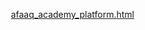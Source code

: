 [afaaq_academy_platform.html](https://github.com/user-attachments/files/21825407/afaaq_academy_platform.html)

<!DOCTYPE html>
<html lang="ar" dir="rtl">
<head>
    <meta charset="UTF-8">
    <meta name="viewport" content="width=device-width, initial-scale=1.0">
    <title>أفق المعرفة | Afaaq Academy | Académie Afaaq</title>
    <style>
        * {
            margin: 0;
            padding: 0;
            box-sizing: border-box;
        }

        body {
            font-family: 'Segoe UI', Tahoma, Geneva, Verdana, sans-serif;
            background: linear-gradient(135deg, #f8f9fa, #e9ecef);
            color: #333;
            line-height: 1.6;
        }

        /* Header with Logo and Language Selector */
        .header {
            background: linear-gradient(45deg, #228B22, #FFFFFF, #DC143C);
            padding: 1rem;
            box-shadow: 0 2px 10px rgba(0,0,0,0.1);
            position: sticky;
            top: 0;
            z-index: 1000;
        }

        .header-content {
            max-width: 1200px;
            margin: 0 auto;
            display: flex;
            justify-content: space-between;
            align-items: center;
        }

        .logo {
            display: flex;
            align-items: center;
            gap: 15px;
        }

        .logo-icon {
            width: 50px;
            height: 50px;
            background: linear-gradient(45deg, #228B22, #DC143C);
            border-radius: 12px;
            display: flex;
            align-items: center;
            justify-content: center;
            color: white;
            font-size: 24px;
            font-weight: bold;
        }

        .logo-text h1 {
            color: #228B22;
            font-size: 24px;
            margin-bottom: 5px;
        }

        .logo-subtitle {
            color: #666;
            font-size: 12px;
        }

        .language-selector {
            display: flex;
            gap: 10px;
        }

        .lang-btn {
            padding: 8px 16px;
            background: #228B22;
            color: white;
            border: none;
            border-radius: 20px;
            cursor: pointer;
            transition: all 0.3s;
            font-weight: bold;
        }

        .lang-btn:hover, .lang-btn.active {
            background: #DC143C;
            transform: translateY(-2px);
        }

        /* Navigation */
        .nav {
            background: #fff;
            padding: 1rem;
            border-bottom: 1px solid #ddd;
        }

        .nav-content {
            max-width: 1200px;
            margin: 0 auto;
            display: flex;
            gap: 20px;
            overflow-x: auto;
        }

        .nav-item {
            background: linear-gradient(45deg, #228B22, #32CD32);
            color: white;
            padding: 12px 24px;
            border-radius: 25px;
            text-decoration: none;
            white-space: nowrap;
            transition: all 0.3s;
            text-align: center;
            min-width: 150px;
        }

        .nav-item:hover {
            background: linear-gradient(45deg, #DC143C, #FF6347);
            transform: translateY(-3px);
            box-shadow: 0 5px 15px rgba(220,20,60,0.3);
        }

        /* Main Container */
        .container {
            max-width: 1200px;
            margin: 2rem auto;
            padding: 0 1rem;
        }

        /* Dashboard Cards */
        .dashboard {
            display: grid;
            grid-template-columns: repeat(auto-fit, minmax(300px, 1fr));
            gap: 20px;
            margin-bottom: 2rem;
        }

        .card {
            background: white;
            border-radius: 15px;
            padding: 2rem;
            box-shadow: 0 5px 20px rgba(0,0,0,0.1);
            transition: all 0.3s;
            border: 3px solid transparent;
        }

        .card:hover {
            transform: translateY(-5px);
            border-color: #228B22;
            box-shadow: 0 10px 30px rgba(34,139,34,0.2);
        }

        .card-icon {
            width: 60px;
            height: 60px;
            background: linear-gradient(45deg, #228B22, #DC143C);
            border-radius: 50%;
            display: flex;
            align-items: center;
            justify-content: center;
            color: white;
            font-size: 24px;
            margin-bottom: 1rem;
        }

        .card h3 {
            color: #228B22;
            margin-bottom: 1rem;
            font-size: 1.5rem;
        }

        .card p {
            color: #666;
            margin-bottom: 1.5rem;
        }

        .btn {
            background: linear-gradient(45deg, #228B22, #32CD32);
            color: white;
            padding: 12px 24px;
            border: none;
            border-radius: 25px;
            cursor: pointer;
            transition: all 0.3s;
            text-decoration: none;
            display: inline-block;
            font-weight: bold;
        }

        .btn:hover {
            background: linear-gradient(45deg, #DC143C, #FF6347);
            transform: translateY(-2px);
        }

        /* Service Sections */
        .service-section {
            background: white;
            border-radius: 15px;
            padding: 2rem;
            margin: 2rem 0;
            box-shadow: 0 5px 20px rgba(0,0,0,0.1);
            display: none;
        }

        .service-section.active {
            display: block;
            animation: fadeIn 0.5s ease-in-out;
        }

        @keyframes fadeIn {
            from { opacity: 0; transform: translateY(20px); }
            to { opacity: 1; transform: translateY(0); }
        }

        .feature-grid {
            display: grid;
            grid-template-columns: repeat(auto-fit, minmax(250px, 1fr));
            gap: 20px;
            margin-top: 2rem;
        }

        .feature {
            background: #f8f9fa;
            padding: 1.5rem;
            border-radius: 10px;
            border-left: 4px solid #228B22;
        }

        /* AI Text Editor */
        .ai-editor {
            background: white;
            border: 2px solid #228B22;
            border-radius: 10px;
            padding: 1rem;
            margin: 1rem 0;
        }

        .text-input {
            width: 100%;
            height: 200px;
            border: 1px solid #ddd;
            border-radius: 8px;
            padding: 1rem;
            font-size: 14px;
            resize: vertical;
        }

        /* Progress Bar */
        .progress-container {
            background: #f0f0f0;
            border-radius: 10px;
            padding: 10px;
            margin: 1rem 0;
        }

        .progress-bar {
            background: linear-gradient(45deg, #228B22, #32CD32);
            height: 20px;
            border-radius: 10px;
            transition: width 1s ease-in-out;
        }

        /* Language Content */
        .lang-content {
            display: none;
        }

        .lang-content.active {
            display: block;
        }

        /* Footer */
        .footer {
            background: linear-gradient(45deg, #228B22, #DC143C);
            color: white;
            text-align: center;
            padding: 2rem;
            margin-top: 3rem;
        }

        /* Responsive */
        @media (max-width: 768px) {
            .header-content {
                flex-direction: column;
                gap: 1rem;
            }

            .nav-content {
                flex-direction: column;
            }

            .dashboard {
                grid-template-columns: 1fr;
            }
        }

        /* RTL Support */
        body[dir="rtl"] .nav-content {
            direction: rtl;
        }

        body[dir="ltr"] {
            direction: ltr;
        }

        body[dir="ltr"] .nav-content {
            direction: ltr;
        }
    </style>
</head>
<body>
    <!-- Header -->
    <div class="header">
        <div class="header-content">
            <div class="logo">
                <div class="logo-icon">أ</div>
                <div class="logo-text">
                    <h1 class="logo-title">أفق المعرفة</h1>
                    <div class="logo-subtitle">منصة البحث الأكاديمي الذكي</div>
                </div>
            </div>
            <div class="language-selector">
                <button class="lang-btn active" onclick="switchLanguage('ar')">العربية</button>
                <button class="lang-btn" onclick="switchLanguage('en')">English</button>
                <button class="lang-btn" onclick="switchLanguage('fr')">Français</button>
            </div>
        </div>
    </div>

    <!-- Navigation -->
    <div class="nav">
        <div class="nav-content" id="nav-content">
            <a href="#dashboard" class="nav-item" onclick="showSection('dashboard')">
                <span class="nav-text">لوحة التحكم</span>
            </a>
            <a href="#ai" class="nav-item" onclick="showSection('ai')">
                <span class="nav-text">الذكاء الاصطناعي</span>
            </a>
            <a href="#plagiarism" class="nav-item" onclick="showSection('plagiarism')">
                <span class="nav-text">كشف الاستلال</span>
            </a>
            <a href="#training" class="nav-item" onclick="showSection('training')">
                <span class="nav-text">التدريب</span>
            </a>
            <a href="#publishing" class="nav-item" onclick="showSection('publishing')">
                <span class="nav-text">النشر</span>
            </a>
            <a href="#consulting" class="nav-item" onclick="showSection('consulting')">
                <span class="nav-text">الاستشارات</span>
            </a>
        </div>
    </div>

    <!-- Main Container -->
    <div class="container">
        <!-- Dashboard Section -->
        <div id="dashboard" class="service-section active">
            <div class="lang-content active" id="dashboard-ar">
                <h2>مرحباً بك في أفق المعرفة</h2>
                <p>منصتك الشاملة للبحث الأكاديمي والنشر العلمي بدعم الذكاء الاصطناعي</p>

                <div class="dashboard">
                    <div class="card">
                        <div class="card-icon">🤖</div>
                        <h3>الذكاء الاصطناعي</h3>
                        <p>استخدم أدوات GPT وClaude لتحسين بحثك الأكاديمي</p>
                        <button class="btn" onclick="showSection('ai')">ابدأ الآن</button>
                    </div>

                    <div class="card">
                        <div class="card-icon">🔍</div>
                        <h3>كشف الاستلال</h3>
                        <p>فحص شامل لأصالة النص مع نصائح للتحسين</p>
                        <button class="btn" onclick="showSection('plagiarism')">فحص النص</button>
                    </div>

                    <div class="card">
                        <div class="card-icon">📚</div>
                        <h3>أكاديمية التدريب</h3>
                        <p>دورات متخصصة في البحث والنشر الأكاديمي</p>
                        <button class="btn" onclick="showSection('training')">التحق بالدورات</button>
                    </div>

                    <div class="card">
                        <div class="card-icon">📝</div>
                        <h3>النشر والتسويق</h3>
                        <p>اقتراح المجلات المناسبة وتسويق بحثك</p>
                        <button class="btn" onclick="showSection('publishing')">ابحث عن مجلة</button>
                    </div>
                </div>
            </div>

            <!-- English Content -->
            <div class="lang-content" id="dashboard-en">
                <h2>Welcome to Afaaq Academy</h2>
                <p>Your comprehensive platform for academic research and scientific publishing with AI support</p>

                <div class="dashboard">
                    <div class="card">
                        <div class="card-icon">🤖</div>
                        <h3>Artificial Intelligence</h3>
                        <p>Use GPT and Claude tools to enhance your academic research</p>
                        <button class="btn" onclick="showSection('ai')">Start Now</button>
                    </div>

                    <div class="card">
                        <div class="card-icon">🔍</div>
                        <h3>Plagiarism Detection</h3>
                        <p>Comprehensive text originality check with improvement tips</p>
                        <button class="btn" onclick="showSection('plagiarism')">Check Text</button>
                    </div>

                    <div class="card">
                        <div class="card-icon">📚</div>
                        <h3>Training Academy</h3>
                        <p>Specialized courses in academic research and publishing</p>
                        <button class="btn" onclick="showSection('training')">Join Courses</button>
                    </div>

                    <div class="card">
                        <div class="card-icon">📝</div>
                        <h3>Publishing & Marketing</h3>
                        <p>Journal recommendations and research marketing</p>
                        <button class="btn" onclick="showSection('publishing')">Find Journal</button>
                    </div>
                </div>
            </div>

            <!-- French Content -->
            <div class="lang-content" id="dashboard-fr">
                <h2>Bienvenue à l'Académie Afaaq</h2>
                <p>Votre plateforme complète pour la recherche académique et la publication scientifique avec le support IA</p>

                <div class="dashboard">
                    <div class="card">
                        <div class="card-icon">🤖</div>
                        <h3>Intelligence Artificielle</h3>
                        <p>Utilisez les outils GPT et Claude pour améliorer votre recherche académique</p>
                        <button class="btn" onclick="showSection('ai')">Commencer</button>
                    </div>

                    <div class="card">
                        <div class="card-icon">🔍</div>
                        <h3>Détection de Plagiat</h3>
                        <p>Vérification complète de l'originalité du texte avec conseils d'amélioration</p>
                        <button class="btn" onclick="showSection('plagiarism')">Vérifier le Texte</button>
                    </div>

                    <div class="card">
                        <div class="card-icon">📚</div>
                        <h3>Académie de Formation</h3>
                        <p>Cours spécialisés en recherche académique et publication</p>
                        <button class="btn" onclick="showSection('training')">Rejoindre les Cours</button>
                    </div>

                    <div class="card">
                        <div class="card-icon">📝</div>
                        <h3>Publication et Marketing</h3>
                        <p>Recommandations de revues et marketing de recherche</p>
                        <button class="btn" onclick="showSection('publishing')">Trouver une Revue</button>
                    </div>
                </div>
            </div>
        </div>

        <!-- AI Section -->
        <div id="ai" class="service-section">
            <div class="lang-content active" id="ai-ar">
                <h2>🤖 محرر الذكاء الاصطناعي</h2>
                <p>استخدم أحدث تقنيات الذكاء الاصطناعي لتحسين كتابتك الأكاديمية</p>

                <div class="ai-editor">
                    <h4>أدخل النص أو الأمر المطلوب:</h4>
                    <textarea class="text-input" id="ai-input" placeholder="أدخل النص الذي تريد تحسينه أو اكتب أمراً للذكاء الاصطناعي..."></textarea>
                    <div style="margin: 1rem 0;">
                        <button class="btn" onclick="processAI()">معالجة بالذكاء الاصطناعي</button>
                        <button class="btn" onclick="generatePrompts()">اقتراح أوامر</button>
                    </div>
                </div>

                <div class="feature-grid">
                    <div class="feature">
                        <h4>📝 إعادة الصياغة</h4>
                        <p>تحسين وإعادة صياغة النصوص الأكاديمية</p>
                    </div>
                    <div class="feature">
                        <h4>📊 تلخيص البحوث</h4>
                        <p>إنشاء ملخصات دقيقة للأوراق البحثية</p>
                    </div>
                    <div class="feature">
                        <h4>🎯 هندسة الأوامر</h4>
                        <p>تعلم كيفية كتابة أوامر فعالة للذكاء الاصطناعي</p>
                    </div>
                </div>
            </div>

            <div class="lang-content" id="ai-en">
                <h2>🤖 AI Text Editor</h2>
                <p>Use cutting-edge AI technology to enhance your academic writing</p>

                <div class="ai-editor">
                    <h4>Enter your text or prompt:</h4>
                    <textarea class="text-input" placeholder="Enter the text you want to improve or write a prompt for AI..."></textarea>
                    <div style="margin: 1rem 0;">
                        <button class="btn" onclick="processAI()">Process with AI</button>
                        <button class="btn" onclick="generatePrompts()">Suggest Prompts</button>
                    </div>
                </div>

                <div class="feature-grid">
                    <div class="feature">
                        <h4>📝 Paraphrasing</h4>
                        <p>Improve and rephrase academic texts</p>
                    </div>
                    <div class="feature">
                        <h4>📊 Research Summarization</h4>
                        <p>Create accurate summaries of research papers</p>
                    </div>
                    <div class="feature">
                        <h4>🎯 Prompt Engineering</h4>
                        <p>Learn how to write effective AI prompts</p>
                    </div>
                </div>
            </div>

            <div class="lang-content" id="ai-fr">
                <h2>🤖 Éditeur IA</h2>
                <p>Utilisez la technologie IA de pointe pour améliorer votre écriture académique</p>

                <div class="ai-editor">
                    <h4>Entrez votre texte ou commande:</h4>
                    <textarea class="text-input" placeholder="Entrez le texte que vous voulez améliorer ou écrivez une commande pour l'IA..."></textarea>
                    <div style="margin: 1rem 0;">
                        <button class="btn" onclick="processAI()">Traiter avec IA</button>
                        <button class="btn" onclick="generatePrompts()">Suggérer des Commandes</button>
                    </div>
                </div>

                <div class="feature-grid">
                    <div class="feature">
                        <h4>📝 Paraphrase</h4>
                        <p>Améliorer et reformuler les textes académiques</p>
                    </div>
                    <div class="feature">
                        <h4>📊 Résumé de Recherche</h4>
                        <p>Créer des résumés précis d'articles de recherche</p>
                    </div>
                    <div class="feature">
                        <h4>🎯 Ingénierie des Commandes</h4>
                        <p>Apprendre à écrire des commandes IA efficaces</p>
                    </div>
                </div>
            </div>
        </div>

        <!-- Plagiarism Section -->
        <div id="plagiarism" class="service-section">
            <div class="lang-content active" id="plagiarism-ar">
                <h2>🔍 فحص الاستلال الأكاديمي</h2>
                <p>تحقق من أصالة النص واحصل على نصائح للتحسين</p>

                <div class="ai-editor">
                    <h4>أدخل النص للفحص:</h4>
                    <textarea class="text-input" id="plagiarism-input" placeholder="الصق النص الذي تريد فحصه هنا..."></textarea>
                    <button class="btn" onclick="checkPlagiarism()">فحص الاستلال</button>
                </div>

                <div id="plagiarism-results" style="display:none; margin-top: 2rem;">
                    <h4>نتائج الفحص:</h4>
                    <div class="progress-container">
                        <div class="progress-bar" id="similarity-bar" style="width: 15%;"></div>
                    </div>
                    <p>نسبة التشابه: <span id="similarity-percentage">15%</span></p>
                    <div class="feature-grid">
                        <div class="feature">
                            <h4>✅ النص أصيل إلى حد كبير</h4>
                            <p>نسبة التشابه منخفضة ومقبولة أكاديمياً</p>
                        </div>
                        <div class="feature">
                            <h4>📚 مصادر مطلوبة</h4>
                            <p>تأكد من توثيق جميع المراجع بشكل صحيح</p>
                        </div>
                    </div>
                </div>
            </div>

            <div class="lang-content" id="plagiarism-en">
                <h2>🔍 Academic Plagiarism Check</h2>
                <p>Verify text originality and get improvement recommendations</p>

                <div class="ai-editor">
                    <h4>Enter text to check:</h4>
                    <textarea class="text-input" placeholder="Paste the text you want to check here..."></textarea>
                    <button class="btn" onclick="checkPlagiarism()">Check Plagiarism</button>
                </div>

                <div class="feature-grid">
                    <div class="feature">
                        <h4>🎯 Advanced Detection</h4>
                        <p>Multi-language plagiarism detection</p>
                    </div>
                    <div class="feature">
                        <h4>📊 Detailed Reports</h4>
                        <p>Comprehensive similarity analysis</p>
                    </div>
                    <div class="feature">
                        <h4>💡 Improvement Tips</h4>
                        <p>Suggestions to enhance originality</p>
                    </div>
                </div>
            </div>

            <div class="lang-content" id="plagiarism-fr">
                <h2>🔍 Vérification de Plagiat Académique</h2>
                <p>Vérifiez l'originalité du texte et obtenez des recommandations d'amélioration</p>

                <div class="ai-editor">
                    <h4>Entrez le texte à vérifier:</h4>
                    <textarea class="text-input" placeholder="Collez le texte que vous voulez vérifier ici..."></textarea>
                    <button class="btn" onclick="checkPlagiarism()">Vérifier le Plagiat</button>
                </div>

                <div class="feature-grid">
                    <div class="feature">
                        <h4>🎯 Détection Avancée</h4>
                        <p>Détection de plagiat multilingue</p>
                    </div>
                    <div class="feature">
                        <h4>📊 Rapports Détaillés</h4>
                        <p>Analyse complète de similarité</p>
                    </div>
                    <div class="feature">
                        <h4>💡 Conseils d'Amélioration</h4>
                        <p>Suggestions pour améliorer l'originalité</p>
                    </div>
                </div>
            </div>
        </div>

        <!-- Training Section -->
        <div id="training" class="service-section">
            <div class="lang-content active" id="training-ar">
                <h2>📚 أكاديمية التدريب</h2>
                <p>دورات تدريبية شاملة في البحث الأكاديمي والنشر العلمي</p>

                <div class="dashboard">
                    <div class="card">
                        <div class="card-icon">🎯</div>
                        <h3>هندسة الأوامر</h3>
                        <p>تعلم كيفية التعامل مع الذكاء الاصطناعي بكفاءة</p>
                        <div class="progress-container">
                            <div class="progress-bar" style="width: 60%;"></div>
                        </div>
                        <p>التقدم: 60%</p>
                        <button class="btn">متابعة الدورة</button>
                    </div>

                    <div class="card">
                        <div class="card-icon">📝</div>
                        <h3>كتابة البحوث</h3>
                        <p>أسس الكتابة الأكاديمية والبحثية</p>
                        <div class="progress-container">
                            <div class="progress-bar" style="width: 30%;"></div>
                        </div>
                        <p>التقدم: 30%</p>
                        <button class="btn">بدء الدورة</button>
                    </div>

                    <div class="card">
                        <div class="card-icon">📊</div>
                        <h3>التوثيق والمراجع</h3>
                        <p>أساليب التوثيق APA، MLA، Chicago</p>
                        <div class="progress-container">
                            <div class="progress-bar" style="width: 90%;"></div>
                        </div>
                        <p>التقدم: 90% - مكتمل تقريباً</p>
                        <button class="btn">إنهاء الدورة</button>
                    </div>
                </div>

                <h3>الشهادات المحققة:</h3>
                <div class="feature-grid">
                    <div class="feature">
                        <h4>🏆 شهادة هندسة الأوامر</h4>
                        <p>مُنحت في يناير 2025</p>
                    </div>
                    <div class="feature">
                        <h4>📜 شهادة البحث الأكاديمي</h4>
                        <p>مُنحت في ديسمبر 2024</p>
                    </div>
                </div>
            </div>

            <div class="lang-content" id="training-en">
                <h2>📚 Training Academy</h2>
                <p>Comprehensive training courses in academic research and scientific publishing</p>

                <div class="dashboard">
                    <div class="card">
                        <div class="card-icon">🎯</div>
                        <h3>Prompt Engineering</h3>
                        <p>Learn to work efficiently with AI</p>
                        <div class="progress-container">
                            <div class="progress-bar" style="width: 60%;"></div>
                        </div>
                        <p>Progress: 60%</p>
                        <button class="btn">Continue Course</button>
                    </div>

                    <div class="card">
                        <div class="card-icon">📝</div>
                        <h3>Research Writing</h3>
                        <p>Fundamentals of academic and research writing</p>
                        <div class="progress-container">
                            <div class="progress-bar" style="width: 30%;"></div>
                        </div>
                        <p>Progress: 30%</p>
                        <button class="btn">Start Course</button>
                    </div>

                    <div class="card">
                        <div class="card-icon">📊</div>
                        <h3>Citations & References</h3>
                        <p>APA, MLA, Chicago citation styles</p>
                        <div class="progress-container">
                            <div class="progress-bar" style="width: 90%;"></div>
                        </div>
                        <p>Progress: 90% - Nearly Complete</p>
                        <button class="btn">Finish Course</button>
                    </div>
                </div>

                <h3>Certificates Earned:</h3>
                <div class="feature-grid">
                    <div class="feature">
                        <h4>🏆 Prompt Engineering Certificate</h4>
                        <p>Awarded January 2025</p>
                    </div>
                    <div class="feature">
                        <h4>📜 Academic Research Certificate</h4>
                        <p>Awarded December 2024</p>
                    </div>
                </div>
            </div>

            <div class="lang-content" id="training-fr">
                <h2>📚 Académie de Formation</h2>
                <p>Cours de formation complets en recherche académique et publication scientifique</p>

                <div class="dashboard">
                    <div class="card">
                        <div class="card-icon">🎯</div>
                        <h3>Ingénierie des Commandes</h3>
                        <p>Apprendre à travailler efficacement avec l'IA</p>
                        <div class="progress-container">
                            <div class="progress-bar" style="width: 60%;"></div>
                        </div>
                        <p>Progrès: 60%</p>
                        <button class="btn">Continuer le Cours</button>
                    </div>

                    <div class="card">
                        <div class="card-icon">📝</div>
                        <h3>Rédaction de Recherche</h3>
                        <p>Fondamentaux de la rédaction académique</p>
                        <div class="progress-container">
                            <div class="progress-bar" style="width: 30%;"></div>
                        </div>
                        <p>Progrès: 30%</p>
                        <button class="btn">Commencer le Cours</button>
                    </div>

                    <div class="card">
                        <div class="card-icon">📊</div>
                        <h3>Citations et Références</h3>
                        <p>Styles de citation APA, MLA, Chicago</p>
                        <div class="progress-container">
                            <div class="progress-bar" style="width: 90%;"></div>
                        </div>
                        <p>Progrès: 90% - Presque Terminé</p>
                        <button class="btn">Terminer le Cours</button>
                    </div>
                </div>

                <h3>Certificats Obtenus:</h3>
                <div class="feature-grid">
                    <div class="feature">
                        <h4>🏆 Certificat d'Ingénierie des Commandes</h4>
                        <p>Décerné en janvier 2025</p>
                    </div>
                    <div class="feature">
                        <h4>📜 Certificat de Recherche Académique</h4>
                        <p>Décerné en décembre 2024</p>
                    </div>
                </div>
            </div>
        </div>

        <!-- Publishing Section -->
        <div id="publishing" class="service-section">
            <div class="lang-content active" id="publishing-ar">
                <h2>📝 النشر والتسويق</h2>
                <p>اعثر على المجلة المناسبة وسوّق بحثك بفعالية</p>

                <div class="ai-editor">
                    <h4>تفاصيل بحثك:</h4>
                    <input type="text" class="text-input" style="height: 50px;" placeholder="عنوان البحث" />
                    <textarea class="text-input" placeholder="ملخص البحث والكلمات المفتاحية..."></textarea>
                    <button class="btn" onclick="findJournals()">ابحث عن مجلات مناسبة</button>
                </div>

                <div class="feature-grid">
                    <div class="feature">
                        <h4>🎯 اقتراح المجلات</h4>
                        <p>عثور على أنسب المجلات لتخصصك</p>
                    </div>
                    <div class="feature">
                        <h4>📊 تحليل المجلات</h4>
                        <p>معلومات التأثير وسرعة النشر</p>
                    </div>
                    <div class="feature">
                        <h4>✍️ قوالب التقديم</h4>
                        <p>قوالب جاهزة لتقديم البحوث</p>
                    </div>
                </div>
            </div>

            <div class="lang-content" id="publishing-en">
                <h2>📝 Publishing & Marketing</h2>
                <p>Find suitable journals and market your research effectively</p>

                <div class="ai-editor">
                    <h4>Your Research Details:</h4>
                    <input type="text" class="text-input" style="height: 50px;" placeholder="Research Title" />
                    <textarea class="text-input" placeholder="Research abstract and keywords..."></textarea>
                    <button class="btn" onclick="findJournals()">Find Suitable Journals</button>
                </div>

                <div class="feature-grid">
                    <div class="feature">
                        <h4>🎯 Journal Recommendations</h4>
                        <p>Find the most suitable journals for your field</p>
                    </div>
                    <div class="feature">
                        <h4>📊 Journal Analysis</h4>
                        <p>Impact information and publication speed</p>
                    </div>
                    <div class="feature">
                        <h4>✍️ Submission Templates</h4>
                        <p>Ready templates for research submission</p>
                    </div>
                </div>
            </div>

            <div class="lang-content" id="publishing-fr">
                <h2>📝 Publication et Marketing</h2>
                <p>Trouvez des revues appropriées et commercialisez votre recherche efficacement</p>

                <div class="ai-editor">
                    <h4>Détails de Votre Recherche:</h4>
                    <input type="text" class="text-input" style="height: 50px;" placeholder="Titre de la Recherche" />
                    <textarea class="text-input" placeholder="Résumé de recherche et mots-clés..."></textarea>
                    <button class="btn" onclick="findJournals()">Trouver des Revues Appropriées</button>
                </div>

                <div class="feature-grid">
                    <div class="feature">
                        <h4>🎯 Recommandations de Revues</h4>
                        <p>Trouver les revues les plus appropriées pour votre domaine</p>
                    </div>
                    <div class="feature">
                        <h4>📊 Analyse des Revues</h4>
                        <p>Informations d'impact et vitesse de publication</p>
                    </div>
                    <div class="feature">
                        <h4>✍️ Modèles de Soumission</h4>
                        <p>Modèles prêts pour la soumission de recherche</p>
                    </div>
                </div>
            </div>
        </div>

        <!-- Consulting Section -->
        <div id="consulting" class="service-section">
            <div class="lang-content active" id="consulting-ar">
                <h2>💬 الاستشارات الأكاديمية</h2>
                <p>احصل على استشارات مخصصة من خبراء البحث الأكاديمي</p>

                <div class="dashboard">
                    <div class="card">
                        <div class="card-icon">👨‍🏫</div>
                        <h3>استشارة فورية</h3>
                        <p>تواصل مباشر مع خبراء أكاديميين</p>
                        <button class="btn">بدء محادثة</button>
                    </div>

                    <div class="card">
                        <div class="card-icon">📋</div>
                        <h3>مراجعة البحث</h3>
                        <p>مراجعة شاملة لبحثك قبل النشر</p>
                        <button class="btn">طلب مراجعة</button>
                    </div>

                    <div class="card">
                        <div class="card-icon">🎯</div>
                        <h3>خطة النشر</h3>
                        <p>وضع استراتيجية شاملة للنشر الأكاديمي</p>
                        <button class="btn">إعداد خطة</button>
                    </div>
                </div>
            </div>

            <div class="lang-content" id="consulting-en">
                <h2>💬 Academic Consulting</h2>
                <p>Get personalized consultations from academic research experts</p>

                <div class="dashboard">
                    <div class="card">
                        <div class="card-icon">👨‍🏫</div>
                        <h3>Instant Consultation</h3>
                        <p>Direct communication with academic experts</p>
                        <button class="btn">Start Conversation</button>
                    </div>

                    <div class="card">
                        <div class="card-icon">📋</div>
                        <h3>Research Review</h3>
                        <p>Comprehensive review of your research before publication</p>
                        <button class="btn">Request Review</button>
                    </div>

                    <div class="card">
                        <div class="card-icon">🎯</div>
                        <h3>Publication Plan</h3>
                        <p>Develop a comprehensive academic publication strategy</p>
                        <button class="btn">Create Plan</button>
                    </div>
                </div>
            </div>

            <div class="lang-content" id="consulting-fr">
                <h2>💬 Consultation Académique</h2>
                <p>Obtenez des consultations personnalisées d'experts en recherche académique</p>

                <div class="dashboard">
                    <div class="card">
                        <div class="card-icon">👨‍🏫</div>
                        <h3>Consultation Instantanée</h3>
                        <p>Communication directe avec des experts académiques</p>
                        <button class="btn">Commencer la Conversation</button>
                    </div>

                    <div class="card">
                        <div class="card-icon">📋</div>
                        <h3>Révision de Recherche</h3>
                        <p>Révision complète de votre recherche avant publication</p>
                        <button class="btn">Demander une Révision</button>
                    </div>

                    <div class="card">
                        <div class="card-icon">🎯</div>
                        <h3>Plan de Publication</h3>
                        <p>Développer une stratégie complète de publication académique</p>
                        <button class="btn">Créer un Plan</button>
                    </div>
                </div>
            </div>
        </div>
    </div>

    <!-- Footer -->
    <div class="footer">
        <div class="lang-content active" id="footer-ar">
            <h3>أفق المعرفة - منصة البحث الأكاديمي الذكي</h3>
            <p>نحو مستقبل أفضل للبحث العلمي والنشر الأكاديمي بدعم الذكاء الاصطناعي</p>
            <p>© 2025 جميع الحقوق محفوظة</p>
        </div>

        <div class="lang-content" id="footer-en">
            <h3>Afaaq Academy - Smart Academic Research Platform</h3>
            <p>Towards a better future for scientific research and academic publishing with AI support</p>
            <p>© 2025 All rights reserved</p>
        </div>

        <div class="lang-content" id="footer-fr">
            <h3>Académie Afaaq - Plateforme de Recherche Académique Intelligente</h3>
            <p>Vers un avenir meilleur pour la recherche scientifique et la publication académique avec le support IA</p>
            <p>© 2025 Tous droits réservés</p>
        </div>
    </div>

    <script>
        let currentLang = 'ar';

        function switchLanguage(lang) {
            currentLang = lang;

            // Update direction
            if (lang === 'ar') {
                document.body.setAttribute('dir', 'rtl');
                document.body.setAttribute('lang', 'ar');
            } else {
                document.body.setAttribute('dir', 'ltr');
                document.body.setAttribute('lang', lang);
            }

            // Update active button
            document.querySelectorAll('.lang-btn').forEach(btn => btn.classList.remove('active'));
            event.target.classList.add('active');

            // Update logo
            const logoTitle = document.querySelector('.logo-title');
            const logoSubtitle = document.querySelector('.logo-subtitle');

            if (lang === 'ar') {
                logoTitle.textContent = 'أفق المعرفة';
                logoSubtitle.textContent = 'منصة البحث الأكاديمي الذكي';
            } else if (lang === 'en') {
                logoTitle.textContent = 'Afaaq Academy';
                logoSubtitle.textContent = 'Smart Academic Research Platform';
            } else if (lang === 'fr') {
                logoTitle.textContent = 'Académie Afaaq';
                logoSubtitle.textContent = 'Plateforme de Recherche Intelligente';
            }

            // Update navigation
            const navTexts = document.querySelectorAll('.nav-text');
            const navItems = {
                ar: ['لوحة التحكم', 'الذكاء الاصطناعي', 'كشف الاستلال', 'التدريب', 'النشر', 'الاستشارات'],
                en: ['Dashboard', 'AI Tools', 'Plagiarism Check', 'Training', 'Publishing', 'Consulting'],
                fr: ['Tableau de Bord', 'Outils IA', 'Vérification Plagiat', 'Formation', 'Publication', 'Consultation']
            };

            navTexts.forEach((text, index) => {
                if (navItems[lang] && navItems[lang][index]) {
                    text.textContent = navItems[lang][index];
                }
            });

            // Hide all language content
            document.querySelectorAll('.lang-content').forEach(content => {
                content.classList.remove('active');
            });

            // Show current language content
            document.querySelectorAll('.lang-content').forEach(content => {
                if (content.id.endsWith('-' + lang)) {
                    content.classList.add('active');
                }
            });
        }

        function showSection(sectionId) {
            // Hide all sections
            document.querySelectorAll('.service-section').forEach(section => {
                section.classList.remove('active');
            });

            // Show selected section
            document.getElementById(sectionId).classList.add('active');

            // Update URL
            window.location.hash = sectionId;
        }

        function processAI() {
            const input = document.getElementById('ai-input');
            if (input && input.value.trim()) {
                alert(currentLang === 'ar' ? 
                    'تم إرسال النص للمعالجة بالذكاء الاصطناعي!' : 
                    currentLang === 'en' ? 
                    'Text sent for AI processing!' :
                    'Texte envoyé pour traitement IA!');
                // Here you would typically send to AI service
            } else {
                alert(currentLang === 'ar' ? 
                    'يرجى إدخال نص للمعالجة' : 
                    currentLang === 'en' ? 
                    'Please enter text to process' :
                    'Veuillez entrer le texte à traiter');
            }
        }

        function generatePrompts() {
            const prompts = {
                ar: [
                    'أعد صياغة هذا النص الأكاديمي بأسلوب علمي متقدم',
                    'لخص هذا البحث في 200 كلمة',
                    'اقترح عنواناً مناسباً لهذا البحث',
                    'حسن من جودة هذا الملخص الأكاديمي'
                ],
                en: [
                    'Rephrase this academic text in an advanced scientific style',
                    'Summarize this research in 200 words',
                    'Suggest an appropriate title for this research',
                    'Improve the quality of this academic abstract'
                ],
                fr: [
                    'Reformulez ce texte académique dans un style scientifique avancé',
                    'Résumez cette recherche en 200 mots',
                    'Suggérez un titre approprié pour cette recherche',
                    'Améliorez la qualité de ce résumé académique'
                ]
            };

            const randomPrompt = prompts[currentLang][Math.floor(Math.random() * prompts[currentLang].length)];
            const input = document.getElementById('ai-input');
            if (input) {
                input.value = randomPrompt;
            }
        }

        function checkPlagiarism() {
            const results = document.getElementById('plagiarism-results');
            if (results) {
                results.style.display = 'block';
                // Simulate API call
                setTimeout(() => {
                    alert(currentLang === 'ar' ? 
                        'تم فحص النص بنجاح! النص أصيل إلى حد كبير.' : 
                        currentLang === 'en' ? 
                        'Text checked successfully! The text is largely original.' :
                        'Texte vérifié avec succès! Le texte est en grande partie original.');
                }, 1000);
            }
        }

        function findJournals() {
            alert(currentLang === 'ar' ? 
                'جاري البحث عن المجلات المناسبة لبحثك...' : 
                currentLang === 'en' ? 
                'Searching for journals suitable for your research...' :
                'Recherche de revues appropriées pour votre recherche...');
        }

        // Initialize page
        window.addEventListener('load', function() {
            // Check URL hash
            const hash = window.location.hash.substr(1);
            if (hash && document.getElementById(hash)) {
                showSection(hash);
            }
        });

        // Handle navigation clicks
        document.addEventListener('click', function(e) {
            if (e.target.classList.contains('nav-item')) {
                e.preventDefault();
                const sectionId = e.target.getAttribute('href').substr(1);
                showSection(sectionId);
            }
        });
    </script>
</body>
</html>
